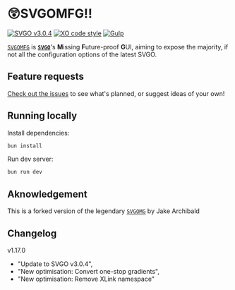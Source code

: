 # 😲SVGOMFG‼️

[![SVGO v3.0.4](https://img.shields.io/badge/svgo-v3.0.4-blue)](https://svgo.dev)
[![XO code style](https://shields.io/badge/code_style-5ed9c7?logo=xo&labelColor=gray)](https://github.com/xojs/xo)
[![Gulp](https://img.shields.io/badge/GULP-%23CF4647.svg?logo=gulp&logoColor=white)](https://gulpjs.com)

[`SVGOMFG`](http://omfg.svg.beauty) is **[`SVGO`](https://svgo.dev)**'s **M**issing **F**uture-proof **G**UI, aiming to expose the majority, if not all the configuration options of the latest SVGO.

## Feature requests

[Check out the issues](https://github.com/svg-beauty/svgomfg/issues) to see what's planned, or suggest ideas of your own!

## Running locally

Install dependencies:

```sh
bun install
```

Run dev server:

```sh
bun run dev
```

## Aknowledgement

This is a forked version of the legendary [`SVGOMG`](https://jakearchibald.github.io/svgomg) by Jake Archibald

## Changelog

v1.17.0

- "Update to SVGO v3.0.4",
- "New optimisation: Convert one-stop gradients",
- "New optimisation: Remove XLink namespace"
